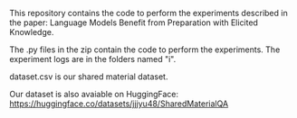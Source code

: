 This repository contains the code to perform the experiments described in the paper: Language Models Benefit from Preparation with Elicited Knowledge.

The .py files in the zip contain the code to perform the experiments. The experiment logs are in the folders named "i".

dataset.csv is our shared material dataset.

Our dataset is also avaiable on HuggingFace: https://huggingface.co/datasets/jjjyu48/SharedMaterialQA
